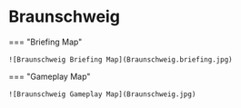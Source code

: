 # Braunschweig

=== "Briefing Map"

    ![Braunschweig Briefing Map](Braunschweig.briefing.jpg)

=== "Gameplay Map"

    ![Braunschweig Gameplay Map](Braunschweig.jpg)
